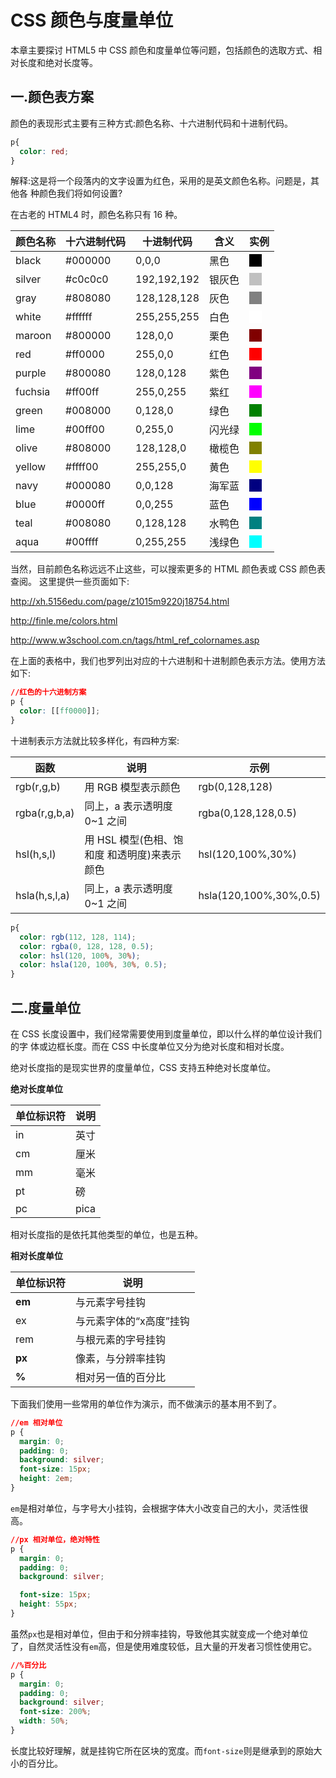 # CSS 颜色与度量单位

本章主要探讨 HTML5 中 CSS 颜色和度量单位等问题，包括颜色的选取方式、相对长度和绝对长度等。

## 一.颜色表方案

颜色的表现形式主要有三种方式:颜色名称、十六进制代码和十进制代码。

```css
p{
  color: red;
}
```

解释:这是将一个段落内的文字设置为红色，采用的是英文颜色名称。问题是，其他各 种颜色我们将如何设置?

在古老的 HTML4 时，颜色名称只有 16 种。

| 颜色名称 | 十六进制代码 | 十进制代码  | 含义   |  实例   | 
| -------- | ------------ | ----------- | ------ | --- |
| black    | #000000      | 0,0,0       | 黑色   |  <div style="background: black; width: 20px; height: 20px;"></div>   |
| silver   | \#c0c0c0     | 192,192,192 | 银灰色 |  <div style="background: silver; width: 20px; height: 20px;"></div>   |
| gray     | #808080      | 128,128,128 | 灰色   |  <div style="background: gray; width: 20px; height: 20px;"></div>   |
| white    | \#ffffff     | 255,255,255 | 白色   |  <div style="background: white; width: 20px; height: 20px;"></div>   |
| maroon   | #800000      | 128,0,0     | 栗色   |  <div style="background: maroon; width: 20px; height: 20px;"></div>   |
| red      | \#ff0000     | 255,0,0     | 红色   |  <div style="background: red; width: 20px; height: 20px;"></div>   |
| purple   | #800080      | 128,0,128   | 紫色   |  <div style="background: purple; width: 20px; height: 20px;"></div>   |
| fuchsia  | \#ff00ff     | 255,0,255   | 紫红   |  <div style="background: fuchsia; width: 20px; height: 20px;"></div>   |
| green    | #008000      | 0,128,0     | 绿色   |  <div style="background: green; width: 20px; height: 20px;"></div>   |
| lime     | \#00ff00     | 0,255,0     | 闪光绿 |  <div style="background: lime; width: 20px; height: 20px;"></div>   |
| olive    | #808000      | 128,128,0   | 橄榄色 |  <div style="background: olive; width: 20px; height: 20px;"></div>   |
| yellow   | \#ffff00     | 255,255,0   | 黄色   |  <div style="background: yellow; width: 20px; height: 20px;"></div>   |
| navy     | #000080      | 0,0,128     | 海军蓝 |  <div style="background: navy; width: 20px; height: 20px;"></div>   |
| blue     | \#0000ff     | 0,0,255     | 蓝色   |  <div style="background: blue; width: 20px; height: 20px;"></div>   |
| teal     | #008080      | 0,128,128   | 水鸭色 |   <div style="background: teal; width: 20px; height: 20px;"></div>  |
| aqua     | \#00ffff     | 0,255,255   | 浅绿色 |  <div style="background: aqua; width: 20px; height: 20px;"></div>   |

当然，目前颜色名称远远不止这些，可以搜索更多的 HTML 颜色表或 CSS 颜色表查阅。 这里提供一些页面如下:

http://xh.5156edu.com/page/z1015m9220j18754.html 

http://finle.me/colors.html 

http://www.w3school.com.cn/tags/html_ref_colornames.asp

在上面的表格中，我们也罗列出对应的十六进制和十进制颜色表示方法。使用方法如下: 

```css
//红色的十六进制方案
p {
  color: [[ff0000]];
}
```

十进制表示方法就比较多样化，有四种方案:

| 函数 | 说明 | 示例 |
| --- | --- | --- |
| rgb(r,g,b) | 用 RGB 模型表示颜色 | rgb(0,128,128) | 
| rgba(r,g,b,a) | 同上，a 表示透明度 0~1 之间 | rgba(0,128,128,0.5) | 
| hsl(h,s,l) | 用 HSL 模型(色相、饱和度 和透明度)来表示颜色 | hsl(120,100%,30%) | 
| hsla(h,s,l,a) | 同上，a 表示透明度 0~1 之间 | hsla(120,100%,30%,0.5) | 

```css
p{
  color: rgb(112, 128, 114);
  color: rgba(0, 128, 128, 0.5);
  color: hsl(120, 100%, 30%);
  color: hsla(120, 100%, 30%, 0.5);
}
```
 
## 二.度量单位

在 CSS 长度设置中，我们经常需要使用到度量单位，即以什么样的单位设计我们的字 体或边框长度。而在 CSS 中长度单位又分为绝对长度和相对长度。

绝对长度指的是现实世界的度量单位，CSS 支持五种绝对长度单位。 

**绝对长度单位**

| 单位标识符 | 说明 |
| --- | --- |
| in | 英寸 | 
| cm | 厘米 | 
| mm | 毫米 | 
| pt | 磅 | 
| pc | pica | 

相对长度指的是依托其他类型的单位，也是五种。

**相对长度单位**

| 单位标识符 | 说明 |
| --- | --- |
| **em** | 与元素字号挂钩 | 
| ex | 与元素字体的“x高度”挂钩 | 
| rem | 与根元素的字号挂钩 | 
| **px** | 像素，与分辨率挂钩 | 
| **%** | 相对另一值的百分比 | 

下面我们使用一些常用的单位作为演示，而不做演示的基本用不到了。

```css
//em 相对单位
p {
  margin: 0;
  padding: 0;
  background: silver;
  font-size: 15px;
  height: 2em;
}
```

`em`是相对单位，与字号大小挂钩，会根据字体大小改变自己的大小，灵活性很高。

```css
//px 相对单位，绝对特性 
p {
  margin: 0;
  padding: 0;
  background: silver;

  font-size: 15px;
  height: 55px;
}
```

虽然`px`也是相对单位，但由于和分辨率挂钩，导致他其实就变成一个绝对单位 了，自然灵活性没有`em`高，但是使用难度较低，且大量的开发者习惯性使用它。

```css
//%百分比 
p {
  margin: 0;
  padding: 0;
  background: silver;
  font-size: 200%;
  width: 50%;
}
```

长度比较好理解，就是挂钩它所在区块的宽度。而`font-size`则是继承到的原始大小的百分比。

